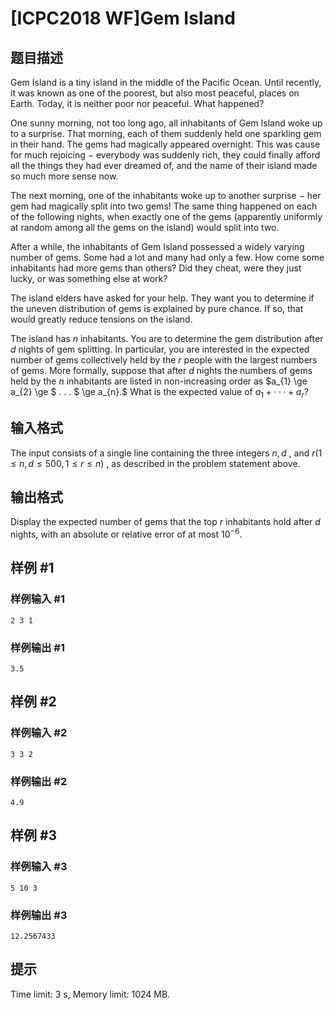 # [ICPC2018 WF]Gem Island

## 题目描述



Gem Island is a tiny island in the middle of the Pacific Ocean. Until recently, it was known as one of the poorest, but also most peaceful, places on Earth. Today, it is neither poor nor peaceful. What happened?

One sunny morning, not too long ago, all inhabitants of Gem Island woke up to a surprise. That morning, each of them suddenly held one sparkling gem in their hand. The gems had magically appeared overnight. This was cause for much rejoicing $-$ everybody was suddenly rich, they could finally afford all the things they had ever dreamed of, and the name of their island made so much more sense now.

The next morning, one of the inhabitants woke up to another surprise $-$ her gem had magically split into two gems! The same thing happened on each of the following nights, when exactly one of the gems (apparently uniformly at random among all the gems on the island) would split into two.

After a while, the inhabitants of Gem Island possessed a widely varying number of gems. Some had a lot and many had only a few. How come some inhabitants had more gems than others? Did they cheat, were they just lucky, or was something else at work?

The island elders have asked for your help. They want you to determine if the uneven distribution of gems is explained by pure chance. If so, that would greatly reduce tensions on the island.

The island has $n$ inhabitants. You are to determine the gem distribution after $d$ nights of gem splitting. In particular, you are interested in the expected number of gems collectively held by the $r$ people with the largest numbers of gems. More formally, suppose that after $d$ nights the numbers of gems held by the $n$ inhabitants are listed in non-increasing order as $a_{1} \ge a_{2} \ge $ . . . $ \ge a_{n}.$ What is the expected value of $a_{1} + · · · + a_{r}?$



## 输入格式



The input consists of a single line containing the three integers $n , d$ , and $r (1 \le n , d \le 500 , 1 \le r \le n)$ , as described in the problem statement above.



## 输出格式



Display the expected number of gems that the top $r$ inhabitants hold after $d$ nights, with an absolute or relative error of at most $10^{−6}.$



## 样例 #1

### 样例输入 #1
```
2 3 1
```

### 样例输出 #1

```
3.5
```

## 样例 #2

### 样例输入 #2
```
3 3 2
```

### 样例输出 #2

```
4.9
```

## 样例 #3

### 样例输入 #3
```
5 10 3
```

### 样例输出 #3

```
12.2567433
```

## 提示

Time limit: 3 s, Memory limit: 1024 MB. 


